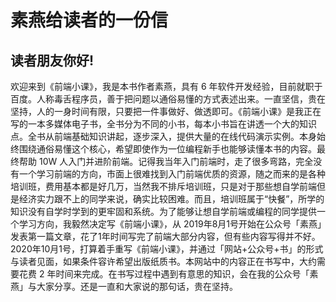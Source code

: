 # 素燕给读者的一份信

## 读者朋友你好!

欢迎来到《前端小课》，我是本书作者素燕，具有 6 年软件开发经验，目前就职于百度。人称毒舌程序员，善于把问题以通俗易懂的方式表述出来。一直坚信，贵在坚持，人的一身时间有限，只要把一件事做好、做透即可。《前端小课》是我正在写的一本多媒体电子书，全书分为不同的小书，每本小书旨在讲透一个大的知识点。全书从前端基础知识讲起，逐步深入，提供大量的在线代码演示实例。本身始终围绕通俗易懂这个核心，希望即使作为一位编程新手也能够读懂本书的内容。最终帮助 10W 人入门并进阶前端。记得我当年入门前端时，走了很多弯路，完全没有一个学习前端的方向，市面上很难找到入门前端优质的资源，随之而来的是各种培训班，费用基本都是好几万，当然我不排斥培训班，只是对于那些想自学前端但是经济实力跟不上的同学来说，确实比较困难。而且，培训班属于“快餐”，所学的知识没有自学时学到的更牢固和系统。为了能够让想自学前端或编程的同学提供一个学习方向，我毅然决定写《前端小课》，从 2019年8月1号开始在公众号「素燕」发表第一篇文章，花了1年时间写完了前端大部分内容，但有些内容写得并不好。2020年10月1号，打算着手重写《前端小课》，并通过「网站+公众号+书」的形式与读者见面，如果条件容许希望出版纸质书。本网站中的内容正在书写中，大约需要花费 2 年时间来完成。在书写过程中遇到有意思的知识，会在我的公众号「素燕」与大家分享。还是一直和大家说的那句话，贵在坚持。